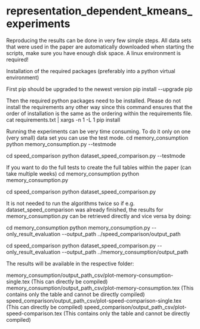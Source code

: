 # representation_dependent_kmeans_experiments


Reproducing the results can be done in very few simple steps. All data sets that were used in the paper
are automatically downloaded when starting the scripts, make sure you have enough disk space. A linux environment is required!

Installation of the required packages (preferably into a python virtual environment)

First pip should be upgraded to the newest version
pip install --upgrade pip

Then the required python packages need to be installed. Please do not install the requirements any other way since this
command ensures that the order of installation is the same as the ordering within the requirements file. 
cat requirements.txt | xargs -n 1 -L 1 pip install

Running the experiments can be very time consuming. To do it only on one (very small) data set you can use the test mode.
cd memory_consumption 
python memory_consumption.py --testmode

cd speed_comparison
python dataset_speed_comparison.py --testmode

If you want to do the full tests to create the full tables within the paper (can take multiple weeks)
cd memory_consumption
python memory_consumption.py

cd speed_comparison
python dataset_speed_comparison.py

It is not needed to run the algorithms twice so if e.g. dataset_speed_comparison was already finished, the results for
memory_consumption.py can be retrieved directly and vice versa by doing:

cd memory_consumption
python memory_consumption.py --only_result_evaluation --output_path ../speed_comparison/output_path

cd speed_comparison
python dataset_speed_comparison.py --only_result_evaluation --output_path ../memory_consumption/output_path

The results will be available in the respective folder:

memory_consumption/output_path_csv/plot-memory-consumption-single.tex (This can directly be compiled)
memory_consumption/output_path_csv/plot-memory-consumption.tex (This contains only the table and cannot be directly compiled)
speed_comparison/output_path_csv/plot-speed-comparison-single.tex (This can directly be compiled)
speed_comparison/output_path_csv/plot-speed-comparison.tex (This contains only the table and cannot be directly compiled)
